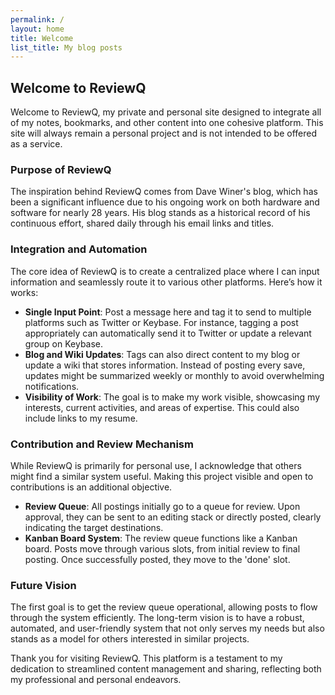 ```yaml
---
permalink: /
layout: home
title: Welcome
list_title: My blog posts
---
```


## Welcome to ReviewQ

Welcome to ReviewQ, my private and personal site designed to integrate all of my notes, bookmarks, and other content into one cohesive platform. This site will always remain a personal project and is not intended to be offered as a service.

### Purpose of ReviewQ

The inspiration behind ReviewQ comes from Dave Winer's blog, which has been a significant influence due to his ongoing work on both hardware and software for nearly 28 years. His blog stands as a historical record of his continuous effort, shared daily through his email links and titles.

### Integration and Automation

The core idea of ReviewQ is to create a centralized place where I can input information and seamlessly route it to various other platforms. Here’s how it works:

- **Single Input Point**: Post a message here and tag it to send to multiple platforms such as Twitter or Keybase. For instance, tagging a post appropriately can automatically send it to Twitter or update a relevant group on Keybase.
- **Blog and Wiki Updates**: Tags can also direct content to my blog or update a wiki that stores information. Instead of posting every save, updates might be summarized weekly or monthly to avoid overwhelming notifications.
- **Visibility of Work**: The goal is to make my work visible, showcasing my interests, current activities, and areas of expertise. This could also include links to my resume.

### Contribution and Review Mechanism

While ReviewQ is primarily for personal use, I acknowledge that others might find a similar system useful. Making this project visible and open to contributions is an additional objective.

- **Review Queue**: All postings initially go to a queue for review. Upon approval, they can be sent to an editing stack or directly posted, clearly indicating the target destinations.
- **Kanban Board System**: The review queue functions like a Kanban board. Posts move through various slots, from initial review to final posting. Once successfully posted, they move to the 'done' slot.

### Future Vision

The first goal is to get the review queue operational, allowing posts to flow through the system efficiently. The long-term vision is to have a robust, automated, and user-friendly system that not only serves my needs but also stands as a model for others interested in similar projects.

Thank you for visiting ReviewQ. This platform is a testament to my dedication to streamlined content management and sharing, reflecting both my professional and personal endeavors.
